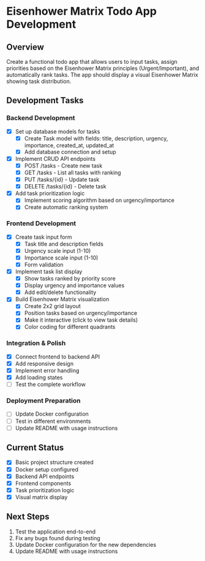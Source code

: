﻿
# Eisenhower Matrix Todo App Development

## Overview
Create a functional todo app that allows users to input tasks, assign priorities based on the Eisenhower Matrix principles (Urgent/Important), and automatically rank tasks. The app should display a visual Eisenhower Matrix showing task distribution.

## Development Tasks

### Backend Development
- [x] Set up database models for tasks
  - [x] Create Task model with fields: title, description, urgency, importance, created_at, updated_at
  - [x] Add database connection and setup
- [x] Implement CRUD API endpoints
  - [x] POST /tasks - Create new task
  - [x] GET /tasks - List all tasks with ranking
  - [x] PUT /tasks/{id} - Update task
  - [x] DELETE /tasks/{id} - Delete task
- [x] Add task prioritization logic
  - [x] Implement scoring algorithm based on urgency/importance
  - [x] Create automatic ranking system

### Frontend Development
- [x] Create task input form
  - [x] Task title and description fields
  - [x] Urgency scale input (1-10)
  - [x] Importance scale input (1-10)
  - [x] Form validation
- [x] Implement task list display
  - [x] Show tasks ranked by priority score
  - [x] Display urgency and importance values
  - [x] Add edit/delete functionality
- [x] Build Eisenhower Matrix visualization
  - [x] Create 2x2 grid layout
  - [x] Position tasks based on urgency/importance
  - [x] Make it interactive (click to view task details)
  - [x] Color coding for different quadrants

### Integration & Polish
- [x] Connect frontend to backend API
- [x] Add responsive design
- [x] Implement error handling
- [x] Add loading states
- [ ] Test the complete workflow

### Deployment Preparation
- [ ] Update Docker configuration
- [ ] Test in different environments
- [ ] Update README with usage instructions

## Current Status
- [x] Basic project structure created
- [x] Docker setup configured
- [x] Backend API endpoints
- [x] Frontend components
- [x] Task prioritization logic
- [x] Visual matrix display

## Next Steps
1. Test the application end-to-end
2. Fix any bugs found during testing
3. Update Docker configuration for the new dependencies
4. Update README with usage instructions


